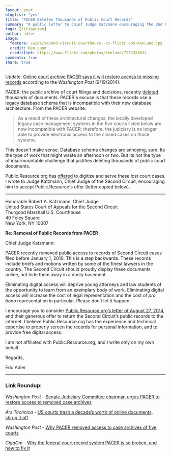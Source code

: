 ```yaml
---
layout: post
bloglist: "yes"
title: "PACER Deletes Thousands of Public Court Records"
summary: "A public letter to Chief Judge Katzmann encouraging the 2nd Circuit to preserve public access."
tags: [litigation]
author: adler
image:
  feature: /wide/second-circuit-courthouse--cc-flickr.com-KenLund.jpg
  credit: Ken Lund
  creditlink: https://www.flickr.com/photos/kenlund/7237324632
comments: true
share: true
---
```



Update: [Online court archive PACER says it will restore access to missing records](http://www.washingtonpost.com/blogs/the-switch/wp/2014/09/19/online-court-archive-pacer-says-it-will-restore-access-to-missing-records/) according to the *Washington Post* (9/19/2014).  


PACER, the public archive of court filings and decisions, recently [deleted](https://www.pacer.gov/announcements/general/webpacer.html) thousands of documents. PACER's excuse is that these records use a legacy database schema that is incompatible with their new database architecture. From the PACER website:    

> As a result of these architectural changes, the locally developed legacy case management systems in the five courts listed below are now incompatible with PACER; therefore, the judiciary is no longer able to provide electronic access to the closed cases on those systems.

This doesn't make sense. Database schema changes are annoying, sure. Its the type of work that might waste an afternoon or two. But its not the type of insurmountable challenge that justifies deleting thousands of public court documents.  

Public.Resource.org has [offered](https://law.resource.org/pacer/ca2.uscourts.gov.20140827.pdf) to digitize and serve these lost court cases. I wrote to Judge Katzmann, Chief Judge of the Second Circuit, encouraging him to accept Public.Resource's offer (letter copied below). 

<!-- <img src="/images/pacer-records-deleted.png"> -->

- - - 

<p>Honorable Robert A. Katzmann, Chief Judge<br>
United States Court of Appeals for the Second Circuit <br>
Thurgood Marshall U.S. Courthouse<br>
40 Foley Square<br>
New York, NY 10007</p>


**Re: Removal of Public Records from PACER**


Chief Judge Katzmann:

PACER recently removed public access to records of Second Circuit cases filed before January 1, 2010. This is a step backwards. These records include briefs and motions written by some of the finest lawyers in the country. The Second Circuit should proudly display these documents online, not hide them away in a dusty basement

Eliminating digital access will deprive young attorneys and law students of the opportunity to learn from an exemplary body of work. Eliminating digital access will increase the cost of legal representation and the cost of *pro bono* representation in particular. Please don’t let it happen. 

I encourage you to consider [Public.Resource.org’s letter of August 27, 2014](https://law.resource.org/pacer/ca2.uscourts.gov.20140827.pdf), and their generous offer to return the Second Circuit’s public records to the internet. I believe Public.Resource.org has the experience and technical expertise to properly screen the records for personal information, and to provide free digital access.  

I am not affiliated with Public.Resource.org, and I write only on my own behalf. 


Regards, 

Eric Adler


- - - 

### Link Roundup:



*Washington Post* - [Senate Judiciary Committee chairman urges PACER to restore access to removed case archives](http://www.washingtonpost.com/blogs/the-switch/wp/2014/09/12/senate-judiciary-chairman-urges-pacer-to-restore-access-to-removed-case-archives/)

*Ars Technica* - [US courts trash a decade’s worth of online documents, shrug it off](http://arstechnica.com/tech-policy/2014/08/us-courts-trash-a-decades-worth-of-documents-shrug-it-off)

*Washington Post* - [Why PACER removed access to case archives of five courts](http://www.washingtonpost.com/blogs/the-switch/wp/2014/08/26/why-pacer-removed-access-to-case-archives-of-five-courts/)

*GigaOm* - [Why the federal court record system PACER is so broken, and how to fix it](https://gigaom.com/2014/08/27/why-the-federal-court-record-system-pacer-is-so-broken-and-how-to-fix-it/)
